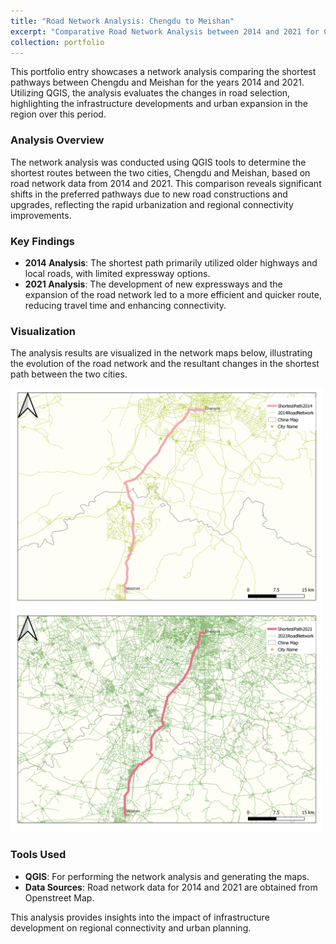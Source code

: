 ```yaml
---
title: "Road Network Analysis: Chengdu to Meishan"
excerpt: "Comparative Road Network Analysis between 2014 and 2021 for Chengdu and Meishan <br/><img src='/images/sproad1421.png'>"
collection: portfolio
---
```


This portfolio entry showcases a network analysis comparing the shortest pathways between Chengdu and Meishan for the years 2014 and 2021. Utilizing QGIS, the analysis evaluates the changes in road selection, highlighting the infrastructure developments and urban expansion in the region over this period.

### Analysis Overview
The network analysis was conducted using QGIS tools to determine the shortest routes between the two cities, Chengdu and Meishan, based on road network data from 2014 and 2021. This comparison reveals significant shifts in the preferred pathways due to new road constructions and upgrades, reflecting the rapid urbanization and regional connectivity improvements.

### Key Findings
- **2014 Analysis**: The shortest path primarily utilized older highways and local roads, with limited expressway options.
- **2021 Analysis**: The development of new expressways and the expansion of the road network led to a more efficient and quicker route, reducing travel time and enhancing connectivity.

### Visualization
The analysis results are visualized in the network maps below, illustrating the evolution of the road network and the resultant changes in the shortest path between the two cities.

<img src='/images/sproad14.png' alt='Network Analysis 2014' width='500'/>
<img src='/images/sproad21.png' alt='Network Analysis 2021' width='500'/>

### Tools Used
- **QGIS**: For performing the network analysis and generating the maps.
- **Data Sources**: Road network data for 2014 and 2021 are obtained from Openstreet Map.

This analysis provides insights into the impact of infrastructure development on regional connectivity and urban planning.
